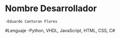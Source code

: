 # Nombre Desarrollador
	-Eduardo Cantoran Flores

#Lenguaje
	-Python, VHDL, JavaScript, HTML, CSS, C#